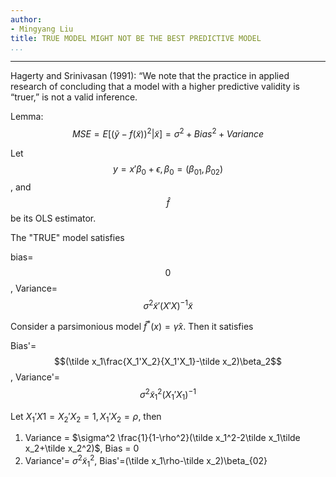 ```yaml
---
author:
- Mingyang Liu
title: TRUE MODEL MIGHT NOT BE THE BEST PREDICTIVE MODEL
...
```

--- 

Hagerty and Srinivasan (1991): “We note that the practice in applied research of concluding that a model with a higher predictive validity is “truer,” is not a valid inference.

Lemma: $$MSE = E[(\tilde y-f(\tilde x))^2|\tilde x]=\sigma^2+Bias^2+Variance$$

Let $$y=x'\beta_0+\epsilon, \beta_0=(\beta_{01}, \beta_{02})$$, and $$\hat{f}$$ be its OLS estimator. 

The "TRUE" model satisfies

bias=$$0$$, Variance=$$\sigma^2\tilde x'(X'X)^{-1}\tilde x$$

Consider a parsimonious model $\hat f^* (x)=\hat \gamma x$. Then it satisfies

Bias'=$$(\tilde x_1\frac{X_1'X_2}{X_1'X_1}-\tilde x_2)\beta_2$$, Variance'=$$\sigma^2\tilde x_1^2(X_1'X_1)^{-1}$$

Let $X_1'X1=X_2'X_2=1, X_1'X_2=\rho$, then
1. Variance = $\sigma^2 \frac{1}{1-\rho^2}(\tilde x_1^2-2\tilde x_1\tilde x_2+\tilde x_2^2)$, Bias = 0
2. Variance'= $\sigma^2\tilde x_1^2$, Bias'=(\tilde x_1\rho-\tilde x_2)\beta_{02}



